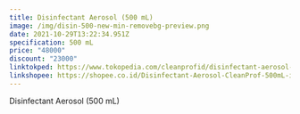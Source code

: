 ```yaml
---
title: Disinfectant Aerosol (500 mL)
image: /img/disin-500-new-min-removebg-preview.png
date: 2021-10-29T13:22:34.951Z
specification: 500 mL
price: "48000"
discount: "23000"
linktokped: https://www.tokopedia.com/cleanprofid/disinfectant-aerosol-cleanprof-500ml
linkshopee: https://shopee.co.id/Disinfectant-Aerosol-CleanProf-500mL-i.315548033.6958611581
---
```

Disinfectant Aerosol (500 mL)